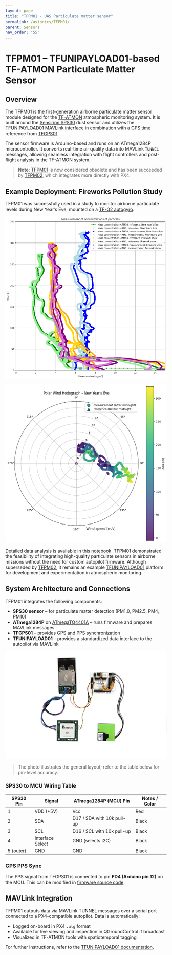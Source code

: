 ```yaml
---
layout: page
title: "TFPM01 - UAS Particulate matter sensor"
permalink: /avionics/TFPM01/
parent: Sensors
nav_order: "55"
---
```


# TFPM01 – TFUNIPAYLOAD01-based TF-ATMON Particulate Matter Sensor

## Overview

The TFPM01 is the first-generation airborne particulate matter sensor module designed for the [TF-ATMON](/instruments/TF-ATMON) atmospheric monitoring system. It is built around the [Sensirion SPS30](https://sensirion.com/products/catalog/SPS30/) dust sensor and utilizes the [TFUNIPAYLOAD01](/avionics/TFUNIPAYLOAD01) MAVLink interface in combination with a GPS time reference from [TFGPS01](/avionics/TFGPS01).

The sensor firmware is Arduino-based and runs on an ATmega1284P microcontroller. It converts real-time air quality data into MAVLink `TUNNEL` messages, allowing seamless integration with flight controllers and post-flight analysis in the TF-ATMON system.

> **Note**: [TFPM01]((https://github.com/ThunderFly-aerospace/TFPM01)) is now considered obsolete and has been succeeded by [TFPM02](/avionics/TFPM02), which integrates more directly with PX4.


## Example Deployment: Fireworks Pollution Study

TFPM01 was successfully used in a study to monitor airborne particulate levels during New Year’s Eve, mounted on a [TF-G2 autogyro](/instruments/TF-G2). 

![PM Concentration Profiles](Polution_generated_by_fireworks.png)

![Wind hodograph](polar_wind_hodograph.png)

Detailed data analysis is available in this [notebook](https://github.com/ThunderFly-aerospace/TF-ATMON/blob/TF-ATMON01A/notebooks/fireworks_dust.ipynb).  TFPM01 demonstrated the feasibility of integrating high-quality particulate sensors in airborne missions without the need for custom autopilot firmware. Although superseded by [TFPM02](/avionics/TFPM02/), it remains an example [TFUNIPAYLOAD01](/avionics/TFUNIPAYLOAD01/) platform for development and experimentation in atmospheric monitoring.

## System Architecture and Connections

TFPM01 integrates the following components:

* **SPS30 sensor** – for particulate matter detection (PM1.0, PM2.5, PM4, PM10)
* **ATmega1284P** on [ATmegaTQ4401A](https://www.mlab.cz/module/ATmegaTQ4401/) – runs firmware and prepares MAVLink messages
* **TFGPS01** – provides GPS and PPS synchronization
* **TFUNIPAYLOAD01** – provides a standardized data interface to the autopilot via MAVLink

![Connection between SPS30 sensor, TFGPS and TFUNIPAYLOAD](TFPM01_connection.jpg)

> The photo illustrates the general layout; refer to the table below for pin-level accuracy.

### SPS30 to MCU Wiring Table

| SPS30 Pin | Signal           | ATmega1284P (MCU) Pin      | Notes / Color |
| --------- | ---------------- | -------------------------- | ------------- |
| 1         | VDD (+5V)        | Vcc                        | Red           |
| 2         | SDA              | D17 / SDA with 10k pull-up | Black         |
| 3         | SCL              | D16 / SCL with 10k pull-up | Black         |
| 4         | Interface Select | GND (selects I2C)          | Black         |
| 5 (outer) | GND              | GND                        | Black         |

### GPS PPS Sync

The PPS signal from TFGPS01 is connected to pin **PD4 (Arduino pin 12)** on the MCU. This can be modified in [firmware source code](https://github.com/ThunderFly-aerospace/TFPM01/blob/13cda4ffa5fd143e18c20526534e9ce3898b00ca/SW/arduino/SPS30MAV_small/SPS30MAV_small.ino#L33).

## MAVLink Integration

TFPM01 outputs data via MAVLink TUNNEL messages over a serial port connected to a PX4-compatible autopilot. Data is automatically:

* Logged on-board in PX4 `.ulg` format
* Available for live viewing and inspection in QGroundControl if broadcast
* Visualized in TF-ATMON tools with spatiotemporal tagging

For further instructions, refer to the [TFUNIPAYLOAD01 documentation](/avionics/TFUNIPAYLOAD01).




